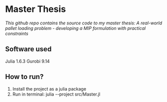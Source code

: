 # Master Thesis

_This github repo contains the source code to my master thesis: A real-world pallet loading problem - developing a MIP formulation with practical constraints_

## Software used
Julia 1.6.3
Gurobi 9.14

## How to run? 
1. Install the project as a julia package
2. Run in terminal: julia --project src/Master.jl
